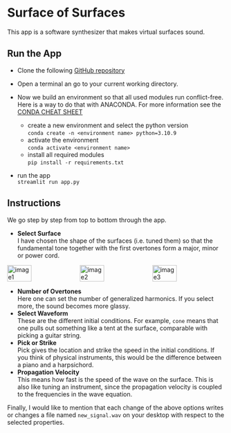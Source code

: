 # Surface of Surfaces

This app is a software synthesizer that makes virtual surfaces sound.

## Run the App

* Clone the following [GitHub repository](https://github.com/ChristophSeidel1234/Surface_Sound)
* Open a terminal an go to your current working directory.
* Now we build an environment so that all used modules run conflict-free. Here is a way to do that with ANACONDA. For more information see the [CONDA CHEAT SHEET](https://docs.conda.io/projects/conda/en/4.6.0/_downloads/52a95608c49671267e40c689e0bc00ca/conda-cheatsheet.pdf)
    * create a new environment and select the python version \
    `conda create -n <environment name> python=3.10.9`
    * activate the environment\
    `conda activate <environment name>`
    * install all required modules\
    `pip install -r requirements.txt`

* run the app\
`streamlit run app.py`

## Instructions
We go step by step from top to bottom through the app.
* **Select Surface**\
I have chosen the shape of the surfaces (i.e. tuned them) so that the fundamental tone together with the first overtones form a major, minor or power cord.
<div style="display: flex;">
  <img src="images/major" width="33.33%" alt="image1">
  <img src="images/minor" width="33.33%" alt="image2">
  <img src="images/power" width="33.33%" alt="image3">
</div>


* **Number of Overtones**\
Here one can set the number of generalized harmonics. If you select more, the sound becomes more glassy.
* **Select Waveform**\
These are the different initial conditions. For example, `cone` means that one pulls out something like a tent at the surface, comparable with picking a guitar string.
* **Pick or Strike**\
Pick gives the location and strike the speed in the initial conditions. If you think of physical instruments, this would be the difference between a piano and a harpsichord.
* **Propagation Velocity**\
This means how fast is the speed of the wave on the surface. This is also like tuning an instrument, since the propagation velocity is coupled to the frequencies in the wave equation.

Finally, I would like to mention that each change of the above options writes or changes a file named `new_signal.wav` on your desktop with respect to the selected properties.

